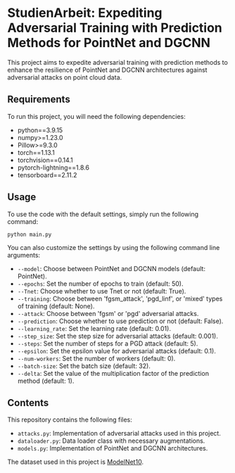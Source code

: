 # StudienArbeit: Expediting Adversarial Training with Prediction Methods for PointNet and DGCNN

This project aims to expedite adversarial training with prediction methods to enhance the resilience of PointNet and DGCNN architectures against adversarial attacks on point cloud data.

## Requirements

To run this project, you will need the following dependencies:

*   python==3.9.15
*   numpy>=1.23.0
*   Pillow>=9.3.0
*   torch==1.13.1
*   torchvision==0.14.1
*   pytorch-lightning==1.8.6
*   tensorboard==2.11.2

## Usage

To use the code with the default settings, simply run the following command:
```
python main.py
```

You can also customize the settings by using the following command line arguments:

*   `--model`: Choose between PointNet and DGCNN models (default: PointNet).
*   `--epochs`: Set the number of epochs to train (default: 50).
*   `--Tnet`: Choose whether to use Tnet or not (default: True).
*   `--training`: Choose between 'fgsm_attack', 'pgd_linf', or 'mixed' types of training (default: None).
*   `--attack`: Choose between 'fgsm' or 'pgd' adversarial attacks.
*   `--prediction`: Choose whether to use prediction or not (default: False).
*   `--learning_rate`: Set the learning rate (default: 0.01).
*   `--step_size`: Set the step size for adversarial attacks (default: 0.001).
*   `--steps`: Set the number of steps for a PGD attack (default: 5).
*   `--epsilon`: Set the epsilon value for adversarial attacks (default: 0.1).
*   `--num-workers`: Set the number of workers (default: 0).
*   `--batch-size`: Set the batch size (default: 32).
*   `--delta`: Set the value of the multiplication factor of the prediction method (default: 1).

## Contents

This repository contains the following files:

- `attacks.py`: Implementation of adversarial attacks used in this project.
- `dataloader.py`: Data loader class with necessary augmentations.
- `models.py`: Implementation of PointNet and DGCNN architectures.

The dataset used in this project is [ModelNet10](http://3dvision.princeton.edu/projects/2014/3DShapeNets/ModelNet10.zip).

